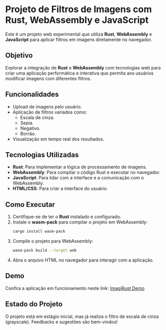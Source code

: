 # Projeto de Filtros de Imagens com Rust, WebAssembly e JavaScript

Este é um projeto web experimental que utiliza **Rust**, **WebAssembly** e **JavaScript** para aplicar filtros em imagens diretamente no navegador.

## Objetivo
Explorar a integração de **Rust** e **WebAssembly** com tecnologias web para criar uma aplicação performática e interativa que permita aos usuários modificar imagens com diferentes filtros.

## Funcionalidades
- Upload de imagens pelo usuário.
- Aplicação de filtros variados como:
  - Escala de cinza.
  - Sepia.
  - Negativo.
  - Borrão.
- Visualização em tempo real dos resultados.

## Tecnologias Utilizadas
- **Rust**: Para implementar a lógica de processamento de imagens.
- **WebAssembly**: Para compilar o código Rust e executar no navegador.
- **JavaScript**: Para lidar com a interface e a comunicação com o WebAssembly.
- **HTML/CSS**: Para criar a interface do usuário.

## Como Executar
1. Certifique-se de ter o **Rust** instalado e configurado.
2. Instale o **wasm-pack** para compilar o projeto em WebAssembly:
   ```bash
   cargo install wasm-pack
   ```
3. Compile o projeto para WebAssembly:
   ```bash
   wasm-pack build --target web
   ```
4. Abra o arquivo HTML no navegador para interagir com a aplicação.

## Demo
Confira a aplicação em funcionamento neste link: [ImagiRust Demo](https://imagi-rust.vercel.app/)

## Estado do Projeto
O projeto está em estágio inicial, mas já realiza o filtro de escala de cinza (grayscale). Feedbacks e sugestões são bem-vindos!